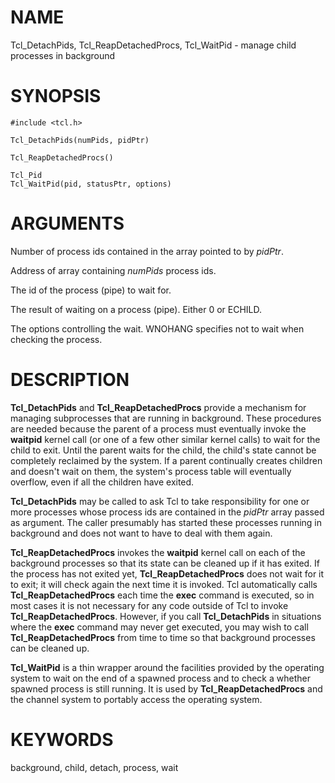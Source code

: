# NAME

Tcl_DetachPids, Tcl_ReapDetachedProcs, Tcl_WaitPid - manage child
processes in background

# SYNOPSIS

    #include <tcl.h>

    Tcl_DetachPids(numPids, pidPtr)

    Tcl_ReapDetachedProcs()

    Tcl_Pid
    Tcl_WaitPid(pid, statusPtr, options)

# ARGUMENTS

Number of process ids contained in the array pointed to by *pidPtr*.

Address of array containing *numPids* process ids.

The id of the process (pipe) to wait for.

The result of waiting on a process (pipe). Either 0 or ECHILD.

The options controlling the wait. WNOHANG specifies not to wait when
checking the process.

# DESCRIPTION

**Tcl_DetachPids** and **Tcl_ReapDetachedProcs** provide a mechanism for
managing subprocesses that are running in background. These procedures
are needed because the parent of a process must eventually invoke the
**waitpid** kernel call (or one of a few other similar kernel calls) to
wait for the child to exit. Until the parent waits for the child, the
child\'s state cannot be completely reclaimed by the system. If a parent
continually creates children and doesn\'t wait on them, the system\'s
process table will eventually overflow, even if all the children have
exited.

**Tcl_DetachPids** may be called to ask Tcl to take responsibility for
one or more processes whose process ids are contained in the *pidPtr*
array passed as argument. The caller presumably has started these
processes running in background and does not want to have to deal with
them again.

**Tcl_ReapDetachedProcs** invokes the **waitpid** kernel call on each of
the background processes so that its state can be cleaned up if it has
exited. If the process has not exited yet, **Tcl_ReapDetachedProcs**
does not wait for it to exit; it will check again the next time it is
invoked. Tcl automatically calls **Tcl_ReapDetachedProcs** each time the
**exec** command is executed, so in most cases it is not necessary for
any code outside of Tcl to invoke **Tcl_ReapDetachedProcs**. However, if
you call **Tcl_DetachPids** in situations where the **exec** command may
never get executed, you may wish to call **Tcl_ReapDetachedProcs** from
time to time so that background processes can be cleaned up.

**Tcl_WaitPid** is a thin wrapper around the facilities provided by the
operating system to wait on the end of a spawned process and to check a
whether spawned process is still running. It is used by
**Tcl_ReapDetachedProcs** and the channel system to portably access the
operating system.

# KEYWORDS

background, child, detach, process, wait
